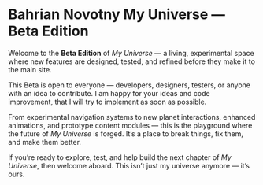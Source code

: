# Bahrian Novotny My Universe — Beta Edition

Welcome to the **Beta Edition** of *My Universe* — a living, experimental space where new features are designed, tested, and refined before they make it to the main site.

This Beta is open to everyone — developers, designers, testers, or anyone with an idea to contribute. I am happy for your ideas and code improvement, that I will try to implement as soon as possible.

From experimental navigation systems to new planet interactions, enhanced animations, and prototype content modules — this is the playground where the future of *My Universe* is forged. It’s a place to break things, fix them, and make them better.

If you’re ready to explore, test, and help build the next chapter of *My Universe*, then welcome aboard.
This isn’t just my universe anymore — it’s ours.
